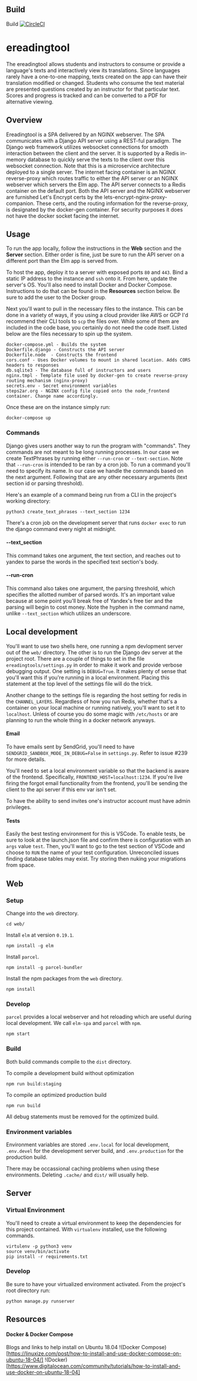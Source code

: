 ## Build

Build [![CircleCI](https://circleci.com/gh/ereadingtool/ereadingtool.svg?style=svg)](https://circleci.com/gh/ereadingtool/ereadingtool)

# ereadingtool
The ereadingtool allows students and instructors to consume or provide a language's texts and interactively view its translations. Since languages rarely have a one-to-one mapping, texts created on the app can have their translation modified or changed. Students who consume the text material are presented questions created by an instructor for that particular text. Scores and progress is tracked and can be converted to a PDF for alternative viewing.

## Overview
Ereadingtool is a SPA delivered by an NGINX webserver. The SPA communicates with a Django API server using a REST-ful paradigm. The Django web framework utilizes websocket connections for smooth interaction between the client and the server. It is supported by a Redis in-memory database to quickly serve the texts to the client over this websocket connection. Note that this is a microservice architecture deployed to a single server. The internet facing container is an NGINX reverse-proxy which routes traffic to either the API server or an NGINX webserver which servers the Elm app. The API server connects to a Redis container on the default port. Both the API server and the NGINX webserver are furnished Let's Encrypt certs by the lets-encrypt-nginx-proxy-companion. These certs, and the routing information for the reverse-proxy, is designated by the docker-gen container. For security purposes it does not have the docker socket facing the internet.

## Usage
To run the app locally, follow the instructions in the **Web** section and the **Server** section. Either order is fine, just be sure to run the API server on a different port than the Elm app is served from.

To host the app, deploy it to a server with exposed ports `80` and `443`. Bind a static IP address to the instance and `ssh` onto it. From here, update the server's OS. You'll also need to install Docker and Docker Compose. Instructions to do that can be found in the **Resources** section below. Be sure to add the user to the Docker group.

Next you'll want to pull in the necessary files to the instance. This can be done in a variety of ways, if you using a cloud provider like AWS or GCP I'd recommend their CLI tools to `scp` the files over. While some of them are included in the code base, you certainly do not need the code itself. Listed below are the files necessary to spin up the system.

```
docker-compose.yml - Builds the system
Dockerfile.django - Constructs the API server
Dockerfile.node  - Constructs the frontend
cors.conf - Uses Docker volumes to mount in shared location. Adds CORS headers to responses
db.sqlite3 - The database full of instructors and users
nginx.tmpl - Template file used by docker-gen to create reverse-proxy routing mechanism (nginx-proxy) 
secrets.env - Secret environment variables 
steps2ar.org - NGINX config file copied onto the node_frontend container. Change name accordingly.
```

Once these are on the instance simply run: 

```
docker-compose up
```

### Commands
Django gives users another way to run the program with "commands". They commands are not meant to be
long running processes. In our case we create TextPhrases by running either `--run-cron` or 
`--text-section`. Note that `--run-cron` is intended to be ran by a cron job. To run a command you'll
need to specify its name. In our case we handle the commands based on the next argument. Following 
that are any other necessary arguments (text section id or parsing threshold).

Here's an example of a command being run from a CLI in the project's working directory:
```
python3 create_text_phrases --text_section 1234
```

There's a cron job on the development server that runs `docker exec` to run the django command every night 
at midnight.

#### --text_section
This command takes one argument, the text section, and reaches out to yandex to parse the words in the
specified text section's body.

#### --run-cron
This command also takes one argument, the parsing threshold, which specifies the allotted number of 
parsed words. It's an important value because at some point you'll break free of Yandex's free tier 
and the parsing will begin to cost money. Note the hyphen in the command name, unlike `--text_section`
which utilizes an underscore.

## Local development
You'll want to use two shells here, one running a npm devlopment server out of the `web/` directory. 
The other is to run the Django dev server at the project root. There are a couple of things to set in 
the file `ereadingtools/settings.py` in order to make it work and provide verbose debugging output. 
One setting is `DEBUG=True`. It makes plenty of sense that you'll want this if you're running in a local
environment. Placing this statement at the top level of the settings file will do the trick.

Another change to the settings file is regarding the host setting for redis in the `CHANNEL_LAYERS`. 
Regardless of how you run Redis, whether that's a container on your local machine or running natively, 
you'll want to set it to `localhost`. Unless of course you do some magic with `/etc/hosts` or are planning
to run the whole thing in a docker network anyways. 


#### Email
To have emails sent by SendGrid, you'll need to have `SENDGRID_SANDBOX_MODE_IN_DEBUG=False` in `settings.py`. 
Refer to issue #239 for more details.

You'll need to set a local environment variable so that the backend is aware of the frontend. Specifically, `FRONTEND_HOST=localhost:1234`. If you're live firing the forgot email functionality from the frontend, you'll be sending the client to the api server if this env var isn't set.

To have the ability to send invites one's instructor account must have admin privileges.

#### Tests
Easily the best testing environment for this is VSCode. To enable tests, be sure to look at the launch.json file 
and confirm there is configuration with an `args` value `test`. Then, you'll want to go to the test section of 
VSCode and choose to `RUN` the name of your test configuration. Unreconciled issues finding database tables may 
exist. Try storing then nuking your migrations from space.

## Web

### Setup

Change into the `web` directory.

```
cd web/
```

Install `elm` at version `0.19.1`. 

```
npm install -g elm
```

Install `parcel`.

```
npm install -g parcel-bundler
```

Install the npm packages from the `web` directory.

```
npm install
```

### Develop 

`parcel` provides a local webserver and hot reloading which are useful during
local development. We call `elm-spa` and `parcel` with `npm`.

```
npm start
```

### Build

Both build commands compile to the `dist` directory.

To compile a development build without optimization

```
npm run build:staging
```

To compile an optimized production build

```
npm run build
```

All debug statements must be removed for the optimized build.

### Environment variables

Environment variables are stored `.env.local` for local development, `.env.devel` for the development server build, and `.env.production` for the production build.

There may be occassional caching problems when using these environments. Deleting `.cache/` and `dist/` will usually help.

## Server

### Virtual Environment

You'll need to create a virtual environment to keep the dependencies for this project contained. With `virtualenv` installed, use the following commands.

```
virtulenv -p python3 venv
source venv/bin/activate
pip install -r requirements.txt
```

### Develop
Be sure to have your virtualized environment activated. From the project's root directory run:

```
python manage.py runserver
```

## Resources

#### Docker & Docker Compose
Blogs and links to help install on Ubuntu 18.04
!(Docker Compose)[https://linuxize.com/post/how-to-install-and-use-docker-compose-on-ubuntu-18-04/]
!(Docker)[https://www.digitalocean.com/community/tutorials/how-to-install-and-use-docker-on-ubuntu-18-04]

